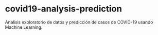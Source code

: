 # covid19-analysis-prediction
Análisis exploratorio de datos y predicción de casos de COVID-19 usando Machine Learning.
